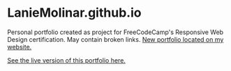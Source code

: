 # LanieMolinar.github.io
 Personal portfolio created as project for FreeCodeCamp's Responsive Web Design certification. May contain broken links. [New portfolio located on my website.](https://laniecarmelo.tech/portfolio)
 
 [See the live version of this portfolio here.](https://lanie-carmelo.github.io/)
